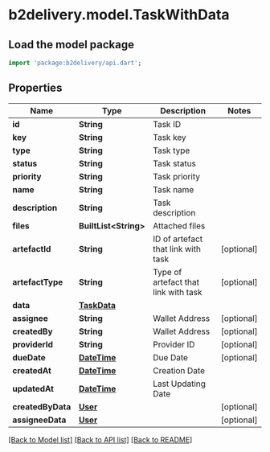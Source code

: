 # b2delivery.model.TaskWithData

## Load the model package
```dart
import 'package:b2delivery/api.dart';
```

## Properties
Name | Type | Description | Notes
------------ | ------------- | ------------- | -------------
**id** | **String** | Task ID | 
**key** | **String** | Task key | 
**type** | **String** | Task type | 
**status** | **String** | Task status | 
**priority** | **String** | Task priority | 
**name** | **String** | Task name | 
**description** | **String** | Task description | 
**files** | **BuiltList&lt;String&gt;** | Attached files | 
**artefactId** | **String** | ID of artefact that link with task | [optional] 
**artefactType** | **String** | Type of artefact that link with task | [optional] 
**data** | [**TaskData**](TaskData.md) |  | 
**assignee** | **String** | Wallet Address | [optional] 
**createdBy** | **String** | Wallet Address | [optional] 
**providerId** | **String** | Provider ID | [optional] 
**dueDate** | [**DateTime**](DateTime.md) | Due Date | [optional] 
**createdAt** | [**DateTime**](DateTime.md) | Creation Date | 
**updatedAt** | [**DateTime**](DateTime.md) | Last Updating Date | 
**createdByData** | [**User**](User.md) |  | [optional] 
**assigneeData** | [**User**](User.md) |  | [optional] 

[[Back to Model list]](../README.md#documentation-for-models) [[Back to API list]](../README.md#documentation-for-api-endpoints) [[Back to README]](../README.md)


